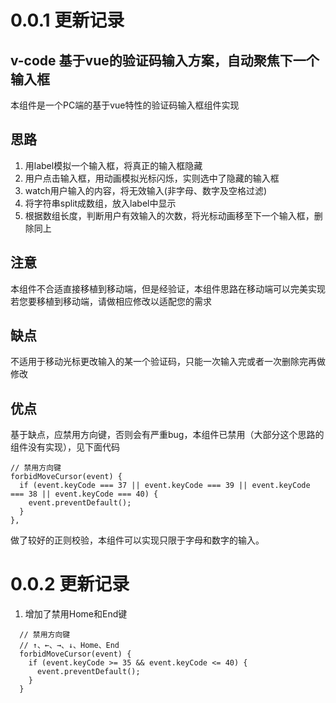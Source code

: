 # 0.0.1 更新记录
## v-code 基于vue的验证码输入方案，自动聚焦下一个输入框



本组件是一个PC端的基于vue特性的验证码输入框组件实现

## 思路
1. 用label模拟一个输入框，将真正的输入框隐藏
2. 用户点击输入框，用动画模拟光标闪烁，实则选中了隐藏的输入框
3. watch用户输入的内容，将无效输入(非字母、数字及空格过滤)
4. 将字符串split成数组，放入label中显示
5. 根据数组长度，判断用户有效输入的次数，将光标动画移至下一个输入框，删除同上

## 注意
本组件不合适直接移植到移动端，但是经验证，本组件思路在移动端可以完美实现
若您要移植到移动端，请做相应修改以适配您的需求

## 缺点
不适用于移动光标更改输入的某一个验证码，只能一次输入完或者一次删除完再做修改

## 优点
基于缺点，应禁用方向键，否则会有严重bug，本组件已禁用（大部分这个思路的组件没有实现），见下面代码
```
// 禁用方向键
forbidMoveCursor(event) {
  if (event.keyCode === 37 || event.keyCode === 39 || event.keyCode === 38 || event.keyCode === 40) {
    event.preventDefault();
  }
},
```

做了较好的正则校验，本组件可以实现只限于字母和数字的输入。

# 0.0.2 更新记录

1. 增加了禁用Home和End键
```
  // 禁用方向键
  // ↑、←、→、↓、Home、End
  forbidMoveCursor(event) {
    if (event.keyCode >= 35 && event.keyCode <= 40) {
      event.preventDefault();
    }
  }
```
